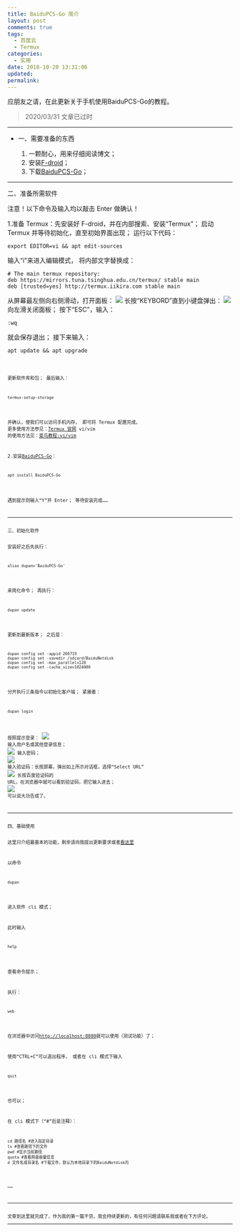 ```yaml
---
title: BaiduPCS-Go 简介
layout: post
comments: true
tags:
  - 百度云
  - Termux
categories:
  - 实用
date: 2018-10-20 13:31:06
updated:
permalink:
---
```


应朋友之请，在此更新关于手机使用BaiduPCS-Go的教程。

> 2020/03/31 文章已过时

<!-- more -->

---

* 一、需要准备的东西

  1. 一颗耐心，用来仔细阅读博文； 
  2. 安装<a href="https://f-droid.org/zh_Hans/">F-droid</a>； 
  3. 下载<a href="https://github.com/iikira/BaiduPCS-Go">BaiduPCS-Go</a>；

<hr>
二、准备所需软件

注意！以下命令及输入均以敲击 Enter 做确认！

1.准备 Termux：先安装好 F-droid，并在内部搜索、安装“Termux”；
启动 Termux 并等待初始化，直至初始界面出现；
运行以下代码：

<pre><code>export EDITOR=vi && apt edit-sources</code></pre>

输入“i”来进入编辑模式，
将内部文字替换成：

<pre><code># The main termux repository:
deb https://mirrors.tuna.tsinghua.edu.cn/termux/ stable main
deb [trusted=yes] http://termux.iikira.com stable main</code></pre>

从屏幕最左侧向右侧滑动，打开面板：
<img src="https://s1.ax1x.com/2018/10/20/i0x2ex.md.jpg">
长按“KEYBORD”直到小键盘弹出：
<img src="https://s1.ax1x.com/2018/10/20/i0xcO1.jpg">
向左滑关闭面板；
按下“ESC”，输入：

<pre><code>:wq</code></pre>

就会保存退出；
接下来输入：

<pre><code>apt update && apt upgrade<code></pre>

更新软件库和包；
最后输入：

<pre><code>termux-setup-storage</code></pre>

并确认，使我们可以访问手机内存，
即可将 Termux 配置完成。
更多使用方法参见：<a href="https://termux.com/">Termux 官网</a>
vi/vim 的使用方法见：<a href="https://www.runoob.com/linux/linux-vim.html">菜鸟教程:vi/vim</a>

2.安装<a href="https://github.com/iikira/BaiduPCS-Go">BaiduPCS-Go</a>：

<pre><code>apt install BaiduPCS-Go</code></pre>

遇到提示则输入“Y”并 Enter；
等待安装完成……

<hr>
三、初始化软件

安装好之后先执行：

<pre><code>alias dupan='BaiduPCS-Go'</code></pre>

来简化命令；
再执行：

<pre><code>dupan update</code></pre>

更新到最新版本；
之后是：

<pre><code>dupan config set -appid 266719
dupan config set -savedir /sdcard/BaiduNetdisk
dupan config set -max_parallel=128
dupan config set -cache_size=1024000</code></pre>

分开执行三条指令以初始化客户端；
紧接着：

<pre><code>dupan login </code></pre>

按照提示登录：
<img src="https://s1.ax1x.com/2018/10/20/iBSHdP.jpg">
输入用户名或其他登录信息；
<img src="https://s1.ax1x.com/2018/10/20/iBSoqI.jpg">
输入密码；
<img src="https://s1.ax1x.com/2018/10/20/iBSbIf.jpg">
输入验证码：长按屏幕，弹出如上所示对话框，选择“Select URL”
<img src="https://s1.ax1x.com/2018/10/20/iBSLi8.jpg">
长按百度验证码的 URL，在浏览器中就可以看到验证码，把它输入进去；
<img src="https://s1.ax1x.com/2018/10/20/iBSOJS.jpg">
可以说大功告成了。

<hr>
四、基础使用

这里只介绍最基本的功能，剩余请向我提出更新要求或者<a href="https://github.com/iikira/BaiduPCS-Go/blob/master/README.md#%E5%91%BD%E4%BB%A4%E5%88%97%E8%A1%A8%E5%8F%8A%E8%AF%B4%E6%98%8E">看这里</a>

以命令

<pre><code>dupan</code></pre>

进入软件 cli 模式；

此时输入

<pre><code>help</code></pre>

查看命令提示；

执行：

<pre><code>web</code></pre>

在浏览器中访问<a href="http://localhost:8080">http://localhost:8080</a>就可以使用（测试功能）了；

使用“CTRL+C”可以退出程序，
或者在 cli 模式下输入

<pre><code>quit</code></pre>

也可以；

在 cli 模式下（“#”后是注释）：

<pre><code>cd 路径名 #进入指定目录
ls #查看路径下的文件
pwd #显示当前路径
quota #查看网盘容量信息
d 文件名或目录名 #下载文件，默认为本地目录下的BaiduNetdisk内</code></pre>

……

<hr>
文章到这里就完成了，作为我的第一篇干货，我会持续更新的，有任何问题请联系我或者在下方评论。
<hr>
